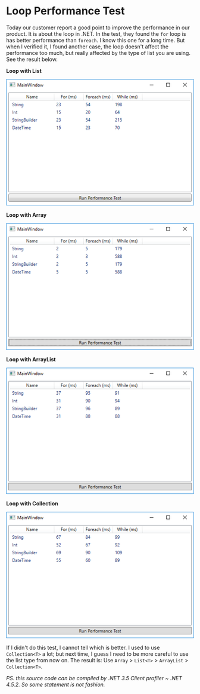 # Loop Performance Test

Today our customer report a good point to improve the performance in our product. It is about the loop in .NET. In the test, they found the `for` loop is has better performance than `foreach`. 
I know this one for a long time. But when I verified it, I found another case, the loop doesn't affect the performance too much, but really affected by the type of list you are using. See the result below.

**Loop with List<T>**

![preview-list](https://github.com/howardchn/LoopPerformanceTest/blob/master/preview-list.png?raw=true)

**Loop with Array**

![preview-array](https://github.com/howardchn/LoopPerformanceTest/blob/master/preview-array.png?raw=true)

**Loop with ArrayList**

![preview-arraylist](https://github.com/howardchn/LoopPerformanceTest/blob/master/preview-arraylist.png?raw=true)


**Loop with Collection<T>**

![preview-collection](https://github.com/howardchn/LoopPerformanceTest/blob/master/preview-collection.png?raw=true)

If I didn't do this test, I cannot tell which is better. I used to use `Collection<T>` a lot; but next time, I guess I need to be more careful to use the list type from now on. The result is: Use `Array` > `List<T>` > `ArrayList` > `Collection<T>`. 

*PS. this source code can be compiled by .NET 3.5 Client profiler ~ .NET 4.5.2. So some statement is not fashion.*